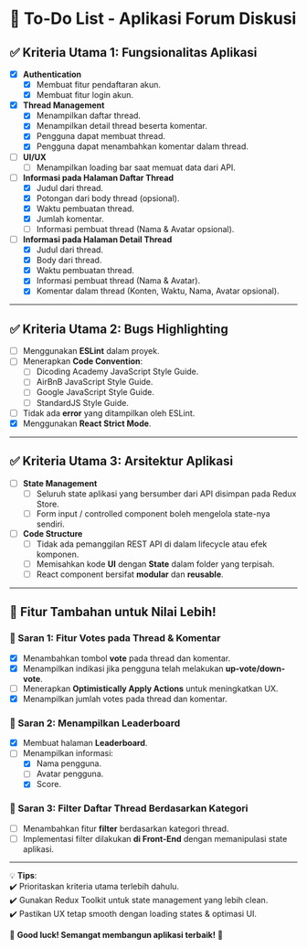 # 📌 To-Do List - Aplikasi Forum Diskusi

## ✅ Kriteria Utama 1: Fungsionalitas Aplikasi
- [x] **Authentication**
  - [x] Membuat fitur pendaftaran akun.
  - [x] Membuat fitur login akun.

- [x] **Thread Management**
  - [x] Menampilkan daftar thread.
  - [x] Menampilkan detail thread beserta komentar.
  - [x] Pengguna dapat membuat thread.
  - [x] Pengguna dapat menambahkan komentar dalam thread.

- [ ] **UI/UX**
  - [ ] Menampilkan loading bar saat memuat data dari API.

- [ ] **Informasi pada Halaman Daftar Thread**
  - [x] Judul dari thread.
  - [x] Potongan dari body thread (opsional).
  - [x] Waktu pembuatan thread.
  - [x] Jumlah komentar.
  - [ ] Informasi pembuat thread (Nama & Avatar opsional).

- [ ] **Informasi pada Halaman Detail Thread**
  - [x] Judul dari thread.
  - [x] Body dari thread.
  - [x] Waktu pembuatan thread.
  - [x] Informasi pembuat thread (Nama & Avatar).
  - [x] Komentar dalam thread (Konten, Waktu, Nama, Avatar opsional).

---

## ✅ Kriteria Utama 2: Bugs Highlighting
- [ ] Menggunakan **ESLint** dalam proyek.
- [ ] Menerapkan **Code Convention**:
  - [ ] Dicoding Academy JavaScript Style Guide.
  - [ ] AirBnB JavaScript Style Guide.
  - [ ] Google JavaScript Style Guide.
  - [ ] StandardJS Style Guide.
- [ ] Tidak ada **error** yang ditampilkan oleh ESLint.
- [x] Menggunakan **React Strict Mode**.

---

## ✅ Kriteria Utama 3: Arsitektur Aplikasi
- [ ] **State Management**
  - [ ] Seluruh state aplikasi yang bersumber dari API disimpan pada Redux Store.
  - [ ] Form input / controlled component boleh mengelola state-nya sendiri.

- [ ] **Code Structure**
  - [ ] Tidak ada pemanggilan REST API di dalam lifecycle atau efek komponen.
  - [ ] Memisahkan kode **UI** dengan **State** dalam folder yang terpisah.
  - [ ] React component bersifat **modular** dan **reusable**.

---

## 🌟 Fitur Tambahan untuk Nilai Lebih!

### 🔹 Saran 1: Fitur Votes pada Thread & Komentar
- [x] Menambahkan tombol **vote** pada thread dan komentar.
- [x] Menampilkan indikasi jika pengguna telah melakukan **up-vote/down-vote**.
- [ ] Menerapkan **Optimistically Apply Actions** untuk meningkatkan UX.
- [x] Menampilkan jumlah votes pada thread dan komentar.

### 🔹 Saran 2: Menampilkan Leaderboard
- [x] Membuat halaman **Leaderboard**.
- [ ] Menampilkan informasi:
  - [x] Nama pengguna.
  - [ ] Avatar pengguna.
  - [x] Score.

### 🔹 Saran 3: Filter Daftar Thread Berdasarkan Kategori
- [ ] Menambahkan fitur **filter** berdasarkan kategori thread.
- [ ] Implementasi filter dilakukan **di Front-End** dengan memanipulasi state aplikasi.

---

💡 **Tips**:  
✔️ Prioritaskan kriteria utama terlebih dahulu.  
✔️ Gunakan Redux Toolkit untuk state management yang lebih clean.  
✔️ Pastikan UX tetap smooth dengan loading states & optimasi UI.  

🚀 **Good luck! Semangat membangun aplikasi terbaik!** 🚀
